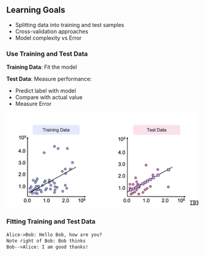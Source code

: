 ## Learning Goals
- Splitting data into training and test samples
- Cross-validation approaches
- Model complexity vs Error

### Use Training and Test Data
**Training Data**: Fit the model

**Test Data**: Measure performance:
- Predict label with model
- Compare with actual value
- Measure Error

![](img/1.png)

### Fitting Training and Test Data

```sequence
Alice->Bob: Hello Bob, how are you?
Note right of Bob: Bob thinks
Bob-->Alice: I am good thanks!
```